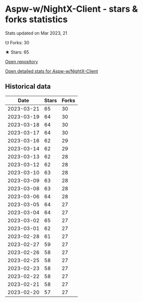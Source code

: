 # Aspw-w/NightX-Client - stars & forks statistics

Stats updated on Mar 2023, 21

☋ Forks: 30

★ Stars: 65

[Open repository](https://github.com/Aspw-w/NightX-Client)

[Open detailed stats for Aspw-w/NightX-Client](https://reviewgithub.com/rep/Aspw-w/NightX-Client)

## Historical data
| Date | Stars | Forks |
|------|-------|-------|
| 2023-03-21 | 65 | 30 | 
| 2023-03-19 | 64 | 30 | 
| 2023-03-18 | 64 | 30 | 
| 2023-03-17 | 64 | 30 | 
| 2023-03-16 | 62 | 29 | 
| 2023-03-14 | 62 | 29 | 
| 2023-03-13 | 62 | 28 | 
| 2023-03-12 | 62 | 28 | 
| 2023-03-10 | 63 | 28 | 
| 2023-03-09 | 63 | 28 | 
| 2023-03-08 | 63 | 28 | 
| 2023-03-06 | 64 | 28 | 
| 2023-03-05 | 64 | 27 | 
| 2023-03-04 | 64 | 27 | 
| 2023-03-02 | 65 | 27 | 
| 2023-03-01 | 62 | 27 | 
| 2023-02-28 | 61 | 27 | 
| 2023-02-27 | 59 | 27 | 
| 2023-02-26 | 58 | 27 | 
| 2023-02-25 | 58 | 27 | 
| 2023-02-23 | 58 | 27 | 
| 2023-02-22 | 58 | 27 | 
| 2023-02-21 | 58 | 27 | 
| 2023-02-20 | 57 | 27 | 

